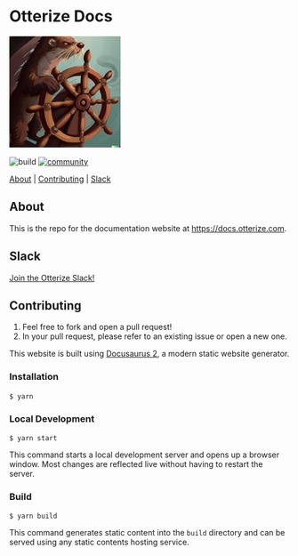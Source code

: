 # Otterize Docs

![Otter Manning Helm](./otterhelm.png)


![build](https://github.com/otterize/docs/actions/workflows/deploy.yml/badge.svg)
[![community](https://img.shields.io/badge/slack-Otterize_Slack-orange.svg?logo=slack)](https://join.slack.com/t/otterizeworkspace/shared_invite/zt-1fnbnl1lf-ub6wler4QrW6ZzIn2U9x1A)

[About](#about) | [Contributing](#contributing) | [Slack](#slack)

## About

This is the repo for the documentation website at https://docs.otterize.com.

## Slack
[Join the Otterize Slack!](https://join.slack.com/t/otterizeworkspace/shared_invite/zt-1fnbnl1lf-ub6wler4QrW6ZzIn2U9x1A)


## Contributing
1. Feel free to fork and open a pull request!
2. In your pull request, please refer to an existing issue or open a new one.

This website is built using [Docusaurus 2](https://docusaurus.io/), a modern static website generator.

### Installation

```
$ yarn
```

### Local Development

```
$ yarn start
```

This command starts a local development server and opens up a browser window. Most changes are reflected live without having to restart the server.

### Build

```
$ yarn build
```

This command generates static content into the `build` directory and can be served using any static contents hosting service.
